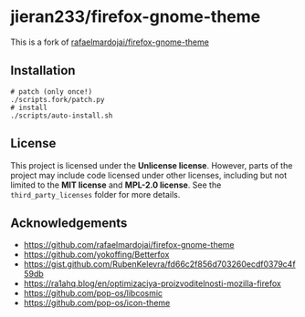 # jieran233/firefox-gnome-theme

This is a fork of [rafaelmardojai/firefox-gnome-theme](https://github.com/rafaelmardojai/firefox-gnome-theme)


## Installation

```shell
# patch (only once!)
./scripts.fork/patch.py
# install
./scripts/auto-install.sh
```

## License

This project is licensed under the **Unlicense license**. However, parts of the project may include code licensed under other licenses, including but not limited to the **MIT license** and **MPL-2.0 license**. See the `third_party_licenses` folder for more details.

## Acknowledgements

- https://github.com/rafaelmardojai/firefox-gnome-theme
- https://github.com/yokoffing/Betterfox
- https://gist.github.com/RubenKelevra/fd66c2f856d703260ecdf0379c4f59db
- https://ra1ahq.blog/en/optimizaciya-proizvoditelnosti-mozilla-firefox
- https://github.com/pop-os/libcosmic
- https://github.com/pop-os/icon-theme